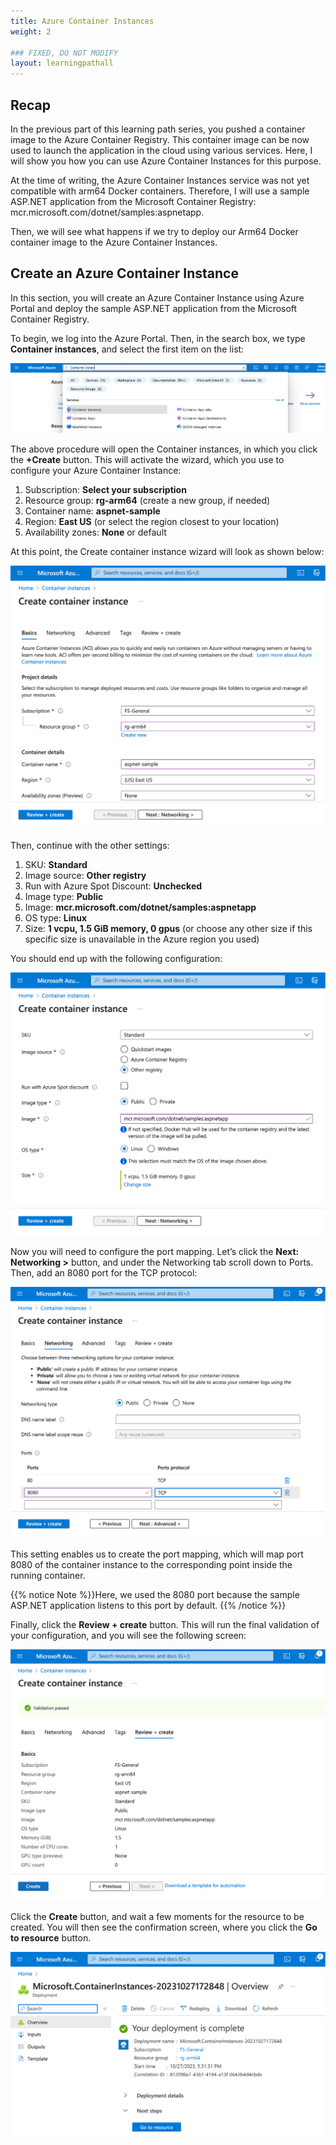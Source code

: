 ```yaml
---
title: Azure Container Instances
weight: 2

### FIXED, DO NOT MODIFY
layout: learningpathall
---
```

## Recap
In the previous part of this learning path series, you pushed a container image to the Azure Container Registry. This container image can be now used to launch the application in the cloud using various services. Here, I will show you how you can use Azure Container Instances for this purpose.

At the time of writing, the Azure Container Instances service was not yet compatible with arm64 Docker containers. Therefore, I will use a sample ASP.NET application from the Microsoft Container Registry: mcr.microsoft.com/dotnet/samples:aspnetapp. 

Then, we will see what happens if we try to deploy our Arm64 Docker container image to the Azure Container Instances.

## Create an Azure Container Instance
In this section, you will create an Azure Container Instance using Azure Portal and deploy the sample ASP.NET application from the Microsoft Container Registry. 

To begin, we log into the Azure Portal. Then, in the search box, we type **Container instances**, and select the first item on the list:

![Azure#left](figures/01.png)

The above procedure will open the Container instances, in which you click the **+Create** button. This will activate the wizard, which you use to configure your Azure Container Instance:
1.	Subscription: **Select your subscription**
2.	Resource group: **rg-arm64** (create a new group, if needed)
3.	Container name: **aspnet-sample**
4.	Region: **East US** (or select the region closest to your location)
5.	Availability zones: **None** or default

At this point, the Create container instance wizard will look as shown below:

![Azure#left](figures/02.png)

Then, continue with the other settings:
1.	SKU: **Standard**
2.	Image source: **Other registry**
3.	Run with Azure Spot Discount: **Unchecked**
4.	Image type: **Public**
5.	Image: **mcr.microsoft.com/dotnet/samples:aspnetapp**
6.	OS type: **Linux**
7.	Size: **1 vcpu, 1.5 GiB memory, 0 gpus** (or choose any other size if this specific size is unavailable in the Azure region you used)

You should end up with the following configuration:

![Azure#left](figures/03.png)

Now you will need to configure the port mapping. Let’s click the **Next: Networking >** button, and under the Networking tab scroll down to Ports. Then, add an 8080 port for the TCP protocol: 

![Azure#left](figures/04.png)

This setting enables us to create the port mapping, which will map port 8080 of the container instance to the corresponding point inside the running container.

{{% notice Note %}}Here, we used the 8080 port because the sample ASP.NET application listens to this port by default. {{% /notice %}}

Finally, click the **Review + create** button. This will run the final validation of your configuration, and you will see the following screen:

![Azure#left](figures/05.png)

Click the **Create** button, and wait a few moments for the resource to be created. You will then see the confirmation screen, where you click the **Go to resource** button.

![Azure#left](figures/06.png)
